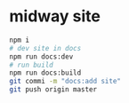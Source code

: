 # midway site

```bash
npm i
# dev site in docs
npm run docs:dev
# run build
npm run docs:build
git commi -m "docs:add site"
git push origin master
```
